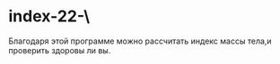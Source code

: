 # index-22-\
Благодаря этой программе можно рассчитать индекс массы тела,и проверить здоровы ли вы.
